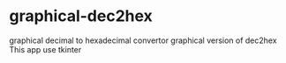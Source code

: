# graphical-dec2hex
graphical decimal to hexadecimal convertor
graphical version of dec2hex
This app use tkinter
